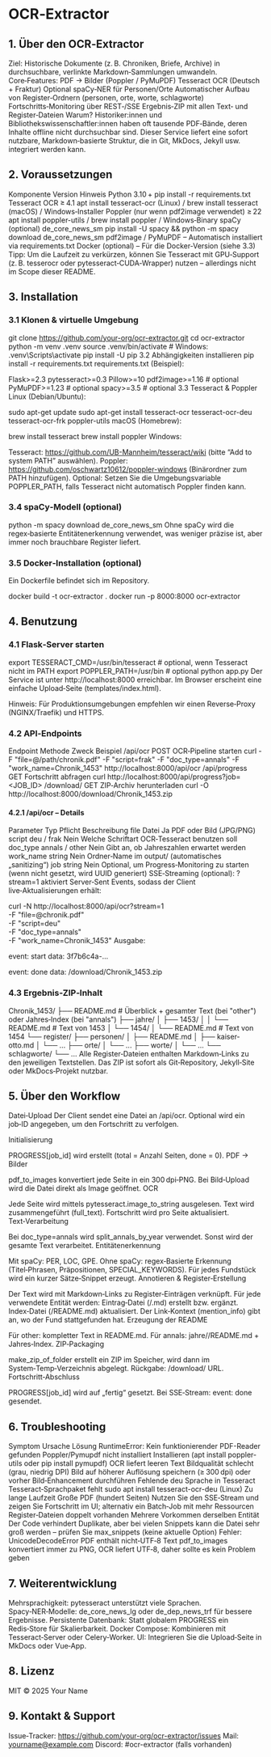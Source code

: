 # OCR‑Extractor


## 1. Über den OCR‑Extractor
Ziel: Historische Dokumente (z. B. Chroniken, Briefe, Archive) in durchsuchbare, verlinkte Markdown‑Sammlungen umwandeln.
Core‑Features:
PDF → Bilder (Poppler / PyMuPDF)
Tesseract OCR (Deutsch + Fraktur)
Optional spaCy‑NER für Personen/Orte
Automatischer Aufbau von Register‑Ordnern (personen, orte, worte, schlagworte)
Fortschritts‑Monitoring über REST‑/SSE
Ergebnis‑ZIP mit allen Text‑ und Register‑Dateien
Warum?
Historiker:innen und Bibliothekswissenschaftler:innen haben oft tausende PDF‑Bände, deren Inhalte offline nicht durchsuchbar sind. Dieser Service liefert eine sofort nutzbare, Markdown‑basierte Struktur, die in Git, MkDocs, Jekyll usw. integriert werden kann.

## 2. Voraussetzungen
Komponente	Version	Hinweis
Python	3.10 +	pip install -r requirements.txt
Tesseract OCR	≥ 4.1	apt install tesseract-ocr (Linux) / brew install tesseract (macOS) / Windows‑Installer
Poppler (nur wenn pdf2image verwendet)	≥ 22	apt install poppler-utils / brew install poppler / Windows‑Binary
spaCy (optional)	de_core_news_sm	pip install -U spacy && python -m spacy download de_core_news_sm
pdf2image / PyMuPDF	–	Automatisch installiert via requirements.txt
Docker (optional)	–	Für die Docker‑Version (siehe 3.3)
Tipp: Um die Laufzeit zu verkürzen, können Sie Tesseract mit GPU‑Support (z. B. tesserocr oder pytesseract‑CUDA‑Wrapper) nutzen – allerdings nicht im Scope dieser README.

## 3. Installation
### 3.1 Klonen & virtuelle Umgebung
git clone https://github.com/your-org/ocr-extractor.git
cd ocr-extractor
python -m venv .venv
source .venv/bin/activate   # Windows: .venv\Scripts\activate
pip install -U pip
3.2 Abhängigkeiten installieren
pip install -r requirements.txt
requirements.txt (Beispiel):

Flask>=2.3
pytesseract>=0.3
Pillow>=10
pdf2image>=1.16   # optional
PyMuPDF>=1.23      # optional
spacy>=3.5         # optional
3.3 Tesseract & Poppler
Linux (Debian/Ubuntu):

sudo apt-get update
sudo apt-get install tesseract-ocr tesseract-ocr-deu tesseract-ocr-frk poppler-utils
macOS (Homebrew):

brew install tesseract
brew install poppler
Windows:

Tesseract: https://github.com/UB-Mannheim/tesseract/wiki (bitte “Add to system PATH” auswählen).
Poppler: https://github.com/oschwartz10612/poppler-windows (Binärordner zum PATH hinzufügen).
Optional: Setzen Sie die Umgebungsvariable POPPLER_PATH, falls Tesseract nicht automatisch Poppler finden kann.

### 3.4 spaCy‑Modell (optional)
python -m spacy download de_core_news_sm
Ohne spaCy wird die regex‑basierte Entitätenerkennung verwendet, was weniger präzise ist, aber immer noch brauchbare Register liefert.

### 3.5 Docker‑Installation (optional)
Ein Dockerfile befindet sich im Repository.

docker build -t ocr-extractor .
docker run -p 8000:8000 ocr-extractor
## 4. Benutzung
### 4.1 Flask‑Server starten
export TESSERACT_CMD=/usr/bin/tesseract   # optional, wenn Tesseract nicht im PATH
export POPPLER_PATH=/usr/bin              # optional
python app.py
Der Service ist unter http://localhost:8000 erreichbar.
Im Browser erscheint eine einfache Upload‑Seite (templates/index.html).

Hinweis: Für Produktionsumgebungen empfehlen wir einen Reverse‑Proxy (NGINX/Traefik) und HTTPS.

### 4.2 API‑Endpoints
Endpoint	Methode	Zweck	Beispiel
/api/ocr	POST	OCR‑Pipeline starten	curl -F "file=@/path/chronik.pdf" -F "script=frak" -F "doc_type=annals" -F "work_name=Chronik_1453" http://localhost:8000/api/ocr
/api/progress	GET	Fortschritt abfragen	curl http://localhost:8000/api/progress?job=<JOB_ID>
/download/<zipname>	GET	ZIP‑Archiv herunterladen	curl -O http://localhost:8000/download/Chronik_1453.zip
#### 4.2.1 /api/ocr – Details
Parameter	Typ	Pflicht	Beschreibung
file	Datei	Ja	PDF oder Bild (JPG/PNG)
script	deu / frak	Nein	Welche Schriftart OCR‑Tesseract benutzen soll
doc_type	annals / other	Nein	Gibt an, ob Jahreszahlen erwartet werden
work_name	string	Nein	Ordner‑Name im output/ (automatisches „sanitizing“)
job	string	Nein	Optional, um Progress‑Monitoring zu starten (wenn nicht gesetzt, wird UUID generiert)
SSE‑Streaming (optional):
?stream=1 aktiviert Server‑Sent Events, sodass der Client live‑Aktualisierungen erhält:

curl -N http://localhost:8000/api/ocr?stream=1 \
     -F "file=@chronik.pdf" \
     -F "script=deu" \
     -F "doc_type=annals" \
     -F "work_name=Chronik_1453"
Ausgabe:

event: start
data: 3f7b6c4a-...

event: done
data: /download/Chronik_1453.zip
### 4.3 Ergebnis‑ZIP‑Inhalt
Chronik_1453/
├── README.md                # Überblick + gesamter Text (bei "other") oder Jahres‑Index (bei "annals")
├── jahre/
│   ├── 1453/
│   │   └── README.md       # Text von 1453
│   └── 1454/
│       └── README.md       # Text von 1454
└── register/
    ├── personen/
    │   ├── README.md
    │   ├── kaiser-otto.md
    │   └── ...
    ├── orte/
    │   └── ...
    ├── worte/
    │   └── ...
    └── schlagworte/
        └── ...
Alle Register‑Dateien enthalten Markdown‑Links zu den jeweiligen Textstellen. Das ZIP ist sofort als Git‑Repository, Jekyll‑Site oder MkDocs‑Projekt nutzbar.

## 5. Über den Workflow
Datei‑Upload
Der Client sendet eine Datei an /api/ocr.
Optional wird ein job‑ID angegeben, um den Fortschritt zu verfolgen.

Initialisierung

PROGRESS[job_id] wird erstellt (total = Anzahl Seiten, done = 0).
PDF → Bilder

pdf_to_images konvertiert jede Seite in ein 300 dpi‑PNG.
Bei Bild‑Upload wird die Datei direkt als Image geöffnet.
OCR

Jede Seite wird mittels pytesseract.image_to_string ausgelesen.
Text wird zusammengeführt (full_text).
Fortschritt wird pro Seite aktualisiert.
Text‑Verarbeitung

Bei doc_type=annals wird split_annals_by_year verwendet.
Sonst wird der gesamte Text verarbeitet.
Entitätenerkennung

Mit spaCy: PER, LOC, GPE.
Ohne spaCy: regex‑Basierte Erkennung (Titel‑Phrasen, Präpositionen, SPECIAL_KEYWORDS).
Für jedes Fundstück wird ein kurzer Sätze‑Snippet erzeugt.
Annotieren & Register‑Erstellung

Der Text wird mit Markdown‑Links zu Register‑Einträgen verknüpft.
Für jede verwendete Entität werden:
Eintrag‑Datei (<kind>/<slug>.md) erstellt bzw. ergänzt.
Index‑Datei (<kind>/README.md) aktualisiert.
Der Link‑Kontext (mention_info) gibt an, wo der Fund stattgefunden hat.
Erzeugung der README

Für other: kompletter Text in README.md.
Für annals: jahre/<Jahr>/README.md + Jahres‑Index.
ZIP‑Packaging

make_zip_of_folder erstellt ein ZIP im Speicher, wird dann im System‑Temp‑Verzeichnis abgelegt.
Rückgabe: /download/<name> URL.
Fortschritt‑Abschluss

PROGRESS[job_id] wird auf „fertig“ gesetzt.
Bei SSE‑Stream: event: done gesendet.
## 6. Troubleshooting
Symptom	Ursache	Lösung
RuntimeError: Kein funktionierender PDF-Reader gefunden	Poppler/Pymupdf nicht installiert	Installieren (apt install poppler-utils oder pip install pymupdf)
OCR liefert leeren Text	Bildqualität schlecht (grau, niedrig DPI)	Bild auf höherer Auflösung speichern (≥ 300 dpi) oder vorher Bild‑Enhancement durchführen
Fehlende deu Sprache in Tesseract	Tesseract‑Sprachpaket fehlt	sudo apt install tesseract-ocr-deu (Linux)
Zu lange Laufzeit	Große PDF (hundert Seiten)	Nutzen Sie den SSE‑Stream und zeigen Sie Fortschritt im UI; alternativ ein Batch‑Job mit mehr Ressourcen
Register‑Dateien doppelt vorhanden	Mehrere Vorkommen derselben Entität	Der Code verhindert Duplikate, aber bei vielen Snippets kann die Datei sehr groß werden – prüfen Sie max_snippets (keine aktuelle Option)
Fehler: UnicodeDecodeError	PDF enthält nicht‑UTF‑8 Text	pdf_to_images konvertiert immer zu PNG, OCR liefert UTF‑8, daher sollte es kein Problem geben
## 7. Weiterentwicklung
Mehrsprachigkeit: pytesseract unterstützt viele Sprachen.
Spacy‑NER‑Modelle: de_core_news_lg oder de_dep_news_trf für bessere Ergebnisse.
Persistente Datenbank: Statt globalem PROGRESS ein Redis‑Store für Skalierbarkeit.
Docker Compose: Kombinieren mit Tesseract‑Server oder Celery‑Worker.
UI: Integrieren Sie die Upload‑Seite in MkDocs oder Vue‑App.
## 8. Lizenz
MIT © 2025 Your Name

## 9. Kontakt & Support
Issue‑Tracker: https://github.com/your-org/ocr-extractor/issues
Mail: yourname@example.com
Discord: #ocr-extractor (falls vorhanden)